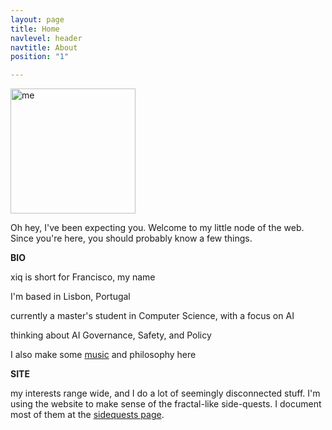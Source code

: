 ```yaml
---
layout: page
title: Home
navlevel: header
navtitle: About
position: "1"

---
```

<img src="{{ site.url }}/assets/img/xiqpic.jpg" alt="me" width="200"/> 

Oh hey, I've been expecting you. Welcome to my little node of the web. Since you're here, you should probably know a few things.

**BIO**

xiq is short for Francisco, my name

I'm based in Lisbon, Portugal

currently a master's student in Computer Science, with a focus on AI

thinking about AI Governance, Safety, and Policy

I also make some [music]( "gnu.html") and philosophy here

**SITE**

my interests range wide, and I do a lot of seemingly disconnected stuff. I'm using the website to make sense of the fractal-like side-quests. I document most of them at the [sidequests page](pages/sidequests.html "Sidequests page").